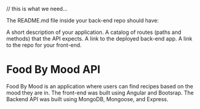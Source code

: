 // this is what we need...

The README.md file inside your back-end repo should have:

A short description of your application.
A catalog of routes (paths and methods) that the API expects.
A link to the deployed back-end app.
A link to the repo for your front-end.






# Food By Mood API

Food By Mood is an application where users can find recipes based on the mood
they are in.  The front-end was built using Angular and Bootsrap.  The Backend
API was built using MongoDB, Mongoose, and Express.
